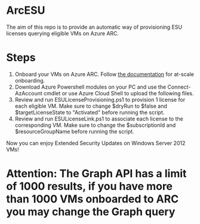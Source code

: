 # ArcESU
The aim of this repo is to provide an automatic way of provisioning ESU licenses querying eligible VMs on Azure ARC.
# Steps
1. Onboard your VMs on Azure ARC. Follow [the documentation]([https://link-url-here.org](https://learn.microsoft.com/en-us/azure/azure-arc/servers/onboard-service-principal)https://learn.microsoft.com/en-us/azure/azure-arc/servers/onboard-service-principal) for at-scale onboarding.
2. Download Azure Powershell modules on your PC and use the Connect-AzAccount cmdlet or use Azure Cloud Shell to upload the following files.
3. Review and run ESULicenseProvisioning.ps1 to provision 1 license for each eligible VM. Make sure to change $dryRun to $false and $targetLicenseState to "Activated" before running the script.
4. Review and run ESULicenseLink.ps1 to associate each license to the corresponding VM. Make sure to change the $subscriptionId and $resourceGroupName before running the script.

Now you can enjoy Extended Security Updates on Windows Server 2012 VMs!

# Attention: The Graph API has a limit of 1000 results, if you have more than 1000 VMs onboarded to ARC you may change the Graph query
